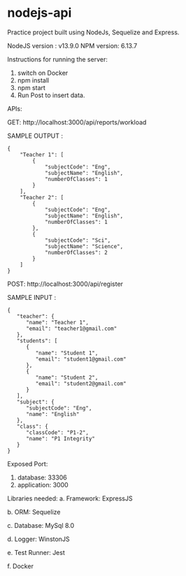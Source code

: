 # nodejs-api
 Practice project built using NodeJs, Sequelize and Express.

NodeJS version : v13.9.0
NPM version: 6.13.7

Instructions for running the server:
1) switch on Docker
2) npm install
3) npm start
4) Run Post to insert data.

APIs:

GET: http://localhost:3000/api/reports/workload

SAMPLE OUTPUT : 
```
{
    "Teacher 1": [
        {
            "subjectCode": "Eng",
            "subjectName": "English",
            "numberOfClasses": 1
        }
    ],
    "Teacher 2": [
        {
            "subjectCode": "Eng",
            "subjectName": "English",
            "numberOfClasses": 1
        },
        {
            "subjectCode": "Sci",
            "subjectName": "Science",
            "numberOfClasses": 2
        }
    ]
}
```

POST: http://localhost:3000/api/register

SAMPLE INPUT : 
```
{
   "teacher": {
      "name": "Teacher 1",
      "email": "teacher1@gmail.com"
   },
   "students": [
      {
         "name": "Student 1",
         "email": "student1@gmail.com"
      },
      {
         "name": "Student 2",
         "email": "student2@gmail.com"
      }
   ],
   "subject": {
      "subjectCode": "Eng",
      "name": "English"
   },
   "class": {
      "classCode": "P1-2",
      "name": "P1 Integrity"
   }
}
```


Exposed Port:
1) database: 33306
2) application: 3000

Libraries needed:
a. Framework: ExpressJS

b. ORM: Sequelize

c. Database: MySql 8.0

d. Logger: WinstonJS

e. Test Runner: Jest

f. Docker

